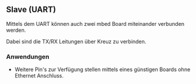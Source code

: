 ## Slave (UART)

Mittels dem UART können auch zwei mbed Board miteinander verbunden werden.

Dabei sind die TX/RX Leitungen über Kreuz zu verbinden.

### Anwendungen

*   Weitere Pin&#039;s zur Verfügung stellen mittels eines günstigen Boards ohne Ethernet Anschluss.
